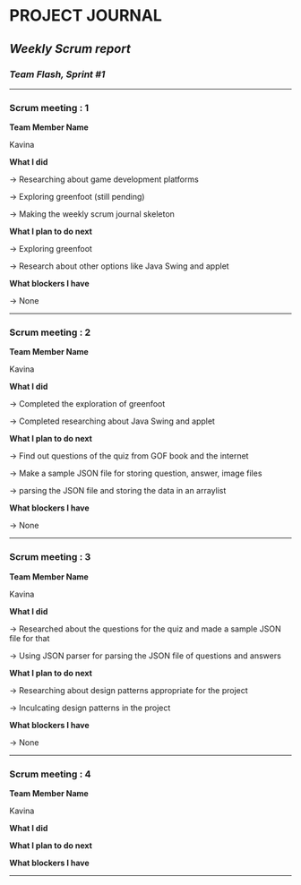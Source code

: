# **PROJECT JOURNAL**

## *Weekly Scrum report* 

### __*Team Flash, Sprint #1*__

___
### Scrum meeting : 1

**Team Member Name**

Kavina

**What I did**

-> Researching about game development platforms

-> Exploring greenfoot (still pending)

-> Making the weekly scrum journal skeleton

**What I plan to do next**

-> Exploring greenfoot

-> Research about other options like Java Swing and applet

**What blockers I have**

-> None

____

### Scrum meeting : 2

**Team Member Name**

Kavina

**What I did**

-> Completed the exploration of greenfoot

-> Completed researching about Java Swing and applet

**What I plan to do next**

-> Find out questions of the quiz from GOF book and the internet

-> Make a sample JSON file for storing question, answer, image files

-> parsing the JSON file and storing the data in an arraylist

**What blockers I have**

-> None
____

### Scrum meeting : 3

**Team Member Name**

Kavina

**What I did**

-> Researched about the questions for the quiz and made a sample JSON file for that 

-> Using JSON parser for parsing the JSON file of questions and answers

**What I plan to do next**

-> Researching about design patterns appropriate for the project

-> Inculcating design patterns in the project 

**What blockers I have**

-> None

___

### Scrum meeting : 4

**Team Member Name**

Kavina

**What I did**


**What I plan to do next**


**What blockers I have**


___


